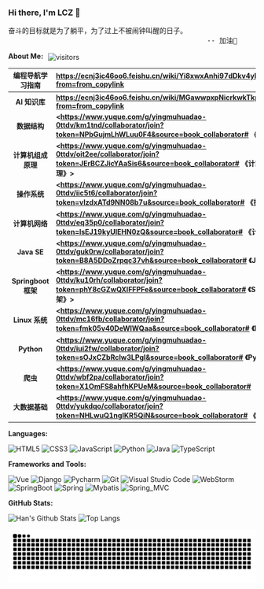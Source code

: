 ### Hi there, I'm LCZ 👋

<pre>
奋斗的目标就是为了躺平，为了过上不被闹钟叫醒的日子。
                                                -- 加油💪
</pre>

**About Me:** <img style="margin-left:6px" src="https://visitor-badge.laobi.icu/badge?page_id=1onetw&right_color=green" align="center" alt="visitors">

| **编程导航学习指南** | **<https://ecnj3ic46oo6.feishu.cn/wiki/Yi8xwxAnhi97dDkv4yLcwP5Unpf?from=from_copylink>**                            |
| :------------: | :------------------------------------------------------- |
| **AI 知识库**| **<https://ecnj3ic46oo6.feishu.cn/wiki/MGawwpxpNicrkwkTkpsc8XDGnob?from=from_copylink>**          |
| **数据结构**| **<https://www.yuque.com/g/yingmuhuadao-0ttdv/km1tnd/collaborator/join?token=NPbGujmLhWLuu0F4&source=book_collaborator# 《数据结构》>**          |
| **计算机组成原理**| **<https://www.yuque.com/g/yingmuhuadao-0ttdv/oit2ee/collaborator/join?token=JErBCZJicYAaSis6&source=book_collaborator# 《计算机组成与原理》>**          |
| **操作系统**| **<https://www.yuque.com/g/yingmuhuadao-0ttdv/iic5t6/collaborator/join?token=vIzdxATd9NN08b7u&source=book_collaborator# 《操作系统》>**          |
| **计算机网络**| **<https://www.yuque.com/g/yingmuhuadao-0ttdv/eq35p0/collaborator/join?token=lsEJ19kyUlEHN0zQ&source=book_collaborator# 《计算机网络》>**          |
| **Java SE**| **<https://www.yuque.com/g/yingmuhuadao-0ttdv/guk0rw/collaborator/join?token=B8A5DDoZrpqc37vh&source=book_collaborator# 《JavaSE》>**          |
| **Springboot 框架**| **<https://www.yuque.com/g/yingmuhuadao-0ttdv/ku10rh/collaborator/join?token=phY8cGZwQXlFFPFe&source=book_collaborator# 《Springboot框架》>**          |
| **Linux 系统**| **<https://www.yuque.com/g/yingmuhuadao-0ttdv/mc16fb/collaborator/join?token=fmk05v40DeWlWQaa&source=book_collaborator# 《Linux系统》>**          |
| **Python**| **<https://www.yuque.com/g/yingmuhuadao-0ttdv/iui2fw/collaborator/join?token=sOJxCZbRcIw3LPgI&source=book_collaborator# 《Python》>**          |
| **爬虫**| **<https://www.yuque.com/g/yingmuhuadao-0ttdv/wbf2pa/collaborator/join?token=X1OmFS8ahfhKPUeM&source=book_collaborator# 《爬虫》>**          |
| **大数据基础**| **<https://www.yuque.com/g/yingmuhuadao-0ttdv/yukdqo/collaborator/join?token=NHLwuQ1nglKR5QiN&source=book_collaborator# 《大数据基础》>**          |


**Languages:**

![HTML5](https://img.shields.io/badge/HTML5-E34F26?logo=HTML5&logoColor=fff)
![CSS3](https://img.shields.io/badge/CSS3-1572B6?logo=CSS3&logoColor=fff)
![JavaScript](https://img.shields.io/badge/JavaScript-F7DF1E?logo=JavaScript&logoColor=333)
![Python](https://img.shields.io/badge/Python-3178C6?logo=Python&logoColor=fff)
![Java](https://img.shields.io/badge/Java-E34F26?logo=coffeescript&logoColor=fff)
![TypeScript](https://img.shields.io/badge/TypeScript-1572B6?logo=TypeScript&logoColor=fff)

**Frameworks and Tools:**

![Vue](https://img.shields.io/badge/Vue-4FC08D?logo=Vue&logoColor=fff)
![Django](https://img.shields.io/badge/Django-CC6699?logo=Django&logoColor=fff)
![Pycharm](https://img.shields.io/badge/Pycharm-06B6D4?logo=Pycharm&logoColor=fff)
![Git](https://img.shields.io/badge/Git-F05032?logo=Git&logoColor=fff)
![Visual Studio Code](https://img.shields.io/badge/VS%20CODE-007ACC?logo=educative&logoColor=fff)
![WebStorm](https://img.shields.io/badge/WebStorm-4FC08D?logo=WebStorm&logoColor=fff)
![SpringBoot](https://img.shields.io/badge/SpringBoot-CC6699?logo=SpringBoot&logoColor=fff)
![Spring](https://img.shields.io/badge/Spring-06B6D4?logo=Spring&logoColor=fff)
![Mybatis](https://img.shields.io/badge/Mybatis-F05032?logo=Mybatis&logoColor=fff)
![Spring_MVC](https://img.shields.io/badge/Spring_MVC-007ACC?logo=educative&logoColor=fff)

**GitHub Stats:**

![Han's Github Stats](https://github-readme-stats.vercel.app/api?username=1onetw&show_icons=true&hide_title=true&count_private=true)
![Top Langs](https://github-readme-stats.vercel.app/api/top-langs/?username=1onetw&layout=compact)

<picture>
  <source media="(prefers-color-scheme: dark)" srcset="https://raw.githubusercontent.com/1onetw/1onetw/output/github-contribution-grid-snake-dark.svg">
  <source media="(prefers-color-scheme: light)" srcset="https://raw.githubusercontent.com/1onetw/1onetw/output/github-contribution-grid-snake.svg">
  <img alt="github contribution grid snake animation" src="https://raw.githubusercontent.com/1onetw/1onetw/output/github-contribution-grid-snake.svg">
</picture>

